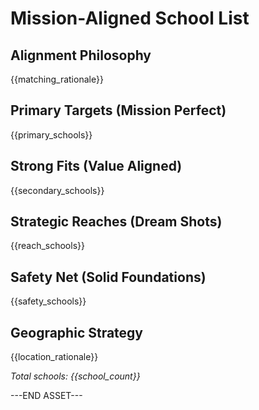# Mission-Aligned School List

## Alignment Philosophy
{{matching_rationale}}

## Primary Targets (Mission Perfect)
{{primary_schools}}

## Strong Fits (Value Aligned)
{{secondary_schools}}

## Strategic Reaches (Dream Shots)
{{reach_schools}}

## Safety Net (Solid Foundations)
{{safety_schools}}

## Geographic Strategy
{{location_rationale}}

*Total schools: {{school_count}}*

---END ASSET---